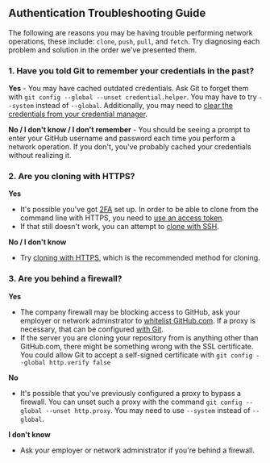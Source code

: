## Authentication Troubleshooting Guide

The following are reasons you may be having trouble performing network operations, these include: `clone`, `push`, `pull`, and `fetch`. Try diagnosing each problem and solution in the order we've presented them.

### 1. Have you told Git to remember your credentials in the past?

**Yes** - You may have cached outdated credentials. Ask Git to forget them with `git config --global --unset credential.helper`. You may have to try `--system` instead of `--global`. Additionally, you may need to [clear the credentials from your credential manager](./App_clean_loaner_pc).

**No / I don't know / I don't remember** - You should be seeing a prompt to enter your GitHub username and password each time you perform a network operation. If you don't, you've probably cached your credentials without realizing it.

### 2. Are you cloning with HTTPS?

**Yes**

- It's possible you've got [2FA](https://help.github.com/articles/about-two-factor-authentication/) set up. In order to be able to clone from the command line with HTTPS, you need to [use an access token](https://help.github.com/articles/creating-an-access-token-for-command-line-use/).
- If that still doesn't work, you can attempt to [clone with SSH](https://help.github.com/articles/which-remote-url-should-i-use/#cloning-with-ssh-urls).

**No / I don't know**

- Try [cloning with HTTPS](https://help.github.com/articles/which-remote-url-should-i-use/#cloning-with-https-urls-recommended), which is the recommended method for cloning.

### 3. Are you behind a firewall?

**Yes**

- The company firewall may be blocking access to GitHub, ask your employer or network adminstrator to [whitelist GitHub.com](https://help.github.com/articles/troubleshooting-connectivity-problems/). If a proxy is necessary, that can be configured [with Git](https://git-scm.com/docs/git-config#git-config-httpproxy).
- If the server you are cloning your repository from is anything other than GitHub.com, there might be something wrong with the SSL certificate. You could allow Git to accept a self-signed certificate with `git config --global http.verify false`

**No**

- It's possible that you've previously configured a proxy to bypass a firewall. You can unset such a proxy with the command `git config --global --unset http.proxy`. You may need to use `--system` instead of `--global`.

**I don't know**

- Ask your employer or network administrator if you're behind a firewall.
